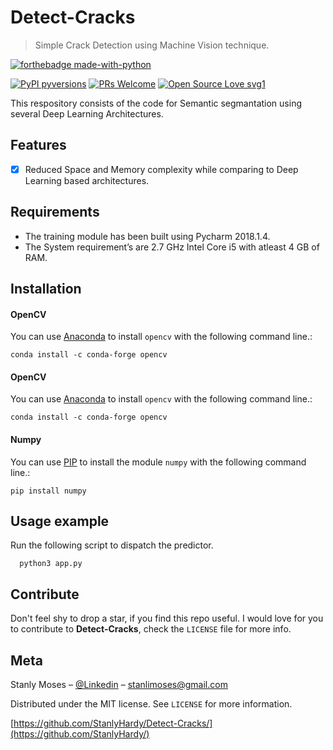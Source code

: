 # Detect-Cracks
> Simple Crack Detection using Machine Vision technique.


[![forthebadge made-with-python](http://ForTheBadge.com/images/badges/made-with-python.svg)](https://www.python.org/)

[![PyPI pyversions](https://img.shields.io/pypi/pyversions/ansicolortags.svg)](https://pypi.python.org/pypi/ansicolortags/)
[![PRs Welcome](https://img.shields.io/badge/PRs-welcome-brightgreen.svg?style=flat-square)](http://makeapullrequest.com)
[![Open Source Love svg1](https://badges.frapsoft.com/os/v1/open-source.svg?v=103)](https://github.com/ellerbrock/open-source-badges/)

This respository consists of the code for Semantic segmantation using several Deep Learning Architectures.


## Features

- [x] Reduced Space and Memory complexity while comparing to Deep Learning based architectures.

## Requirements

- The training module has been built using Pycharm 2018.1.4.
- The System requirement’s are 2.7 GHz Intel Core i5 with atleast 4 GB of RAM.

## Installation

#### OpenCV
You can use [Anaconda](https://conda.io/) to install `opencv` with the following command line.:

```
conda install -c conda-forge opencv
```

#### OpenCV
You can use [Anaconda](https://conda.io/) to install `opencv` with the following command line.:

```
conda install -c conda-forge opencv
```

#### Numpy
You can use [PIP](https://pypi.org/project/pip/) to install the module `numpy` with the following command line.:

```
pip install numpy
```


## Usage example

Run the following script to dispatch the predictor.


```
  python3 app.py
```


## Contribute

Don't feel shy to drop a star, if you find this repo useful. I would love for you to contribute to **Detect-Cracks**, check the ``LICENSE`` file for more info.

## Meta

Stanly Moses – [@Linkedin](https://in.linkedin.com/in/stanlymoses) – stanlimoses@gmail.com

Distributed under the MIT license. See ``LICENSE`` for more information.

[https://github.com/StanlyHardy/Detect-Cracks/](https://github.com/StanlyHardy/)

